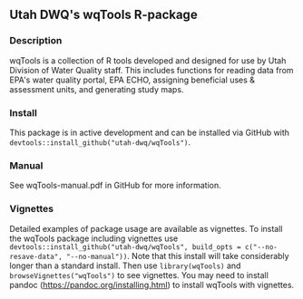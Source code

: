 ## Utah DWQ's wqTools R-package

### Description
wqTools is a collection of R tools developed and designed for use by Utah Division of Water Quality staff.
This includes functions for reading data from EPA's water quality portal, EPA ECHO, assigning beneficial uses & assessment units, and generating study maps.

### Install
This package is in active development and can be installed via GitHub with `devtools::install_github("utah-dwq/wqTools")`.

### Manual
See wqTools-manual.pdf in GitHub for more information.

### Vignettes
Detailed examples of package usage are available as vignettes. To install the wqTools package including vignettes use `devtools::install_github("utah-dwq/wqTools", build_opts = c("--no-resave-data", "--no-manual"))`.
Note that this install will take considerably longer than a standard install.
Then use `library(wqTools)` and `browseVignettes("wqTools")` to see vignettes. You may need to install pandoc (https://pandoc.org/installing.html) to install wqTools with vignettes.
